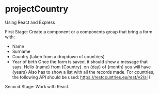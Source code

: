 # projectCountry
Using React and Express

First Stage:
Create a component or a components group that bring a form with:
- Name
- Surname
- Country (taken from a dropdown of countries)
- Year of birth
Once the form is saved, it should show a message that says.
Hello {name} from {Country}. on {day} of {month} you will have {years}
Also has to show a list with all the records made.
For countries, the following API should be used: https://restcountries.eu/rest/v2/al l

Second Stage: Work with React.
